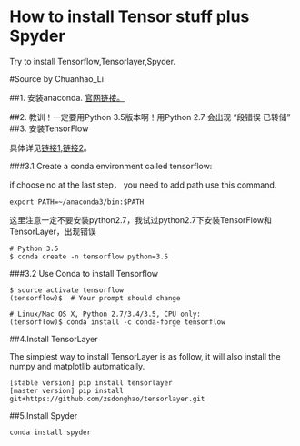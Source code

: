 # How to install Tensor stuff plus Spyder
Try to install Tensorflow,Tensorlayer,Spyder.

#Source by Chuanhao_Li

##1. 安装anaconda.
[官网链接。](https://www.continuum.io/downloads)

##2. 教训！一定要用Python 3.5版本啊！用Python 2.7 会出现 “段错误 已转储”
##3. 安装TensorFlow

具体详见[链接1](https://www.tensorflow.org/versions/r0.12/get_started/os_setup.html#using-conda),[链接2]( http://tensorlayer.readthedocs.io/en/latest/user/installation.html)。

###3.1 Create a conda environment called tensorflow:

if choose no at the last step， you need to add path use this command.

    export PATH=~/anaconda3/bin:$PATH
    
这里注意一定不要安装python2.7，我试过python2.7下安装TensorFlow和TensorLayer，出现错误
    
    # Python 3.5
    $ conda create -n tensorflow python=3.5
    
###3.2 Use Conda to install Tensorflow

    $ source activate tensorflow
    (tensorflow)$  # Your prompt should change

    # Linux/Mac OS X, Python 2.7/3.4/3.5, CPU only:
    (tensorflow)$ conda install -c conda-forge tensorflow
##4.Install TensorLayer

The simplest way to install TensorLayer is as follow, it will also install the numpy and matplotlib automatically.

    [stable version] pip install tensorlayer
    [master version] pip install git+https://github.com/zsdonghao/tensorlayer.git
##5.Install Spyder

    conda install spyder
    
